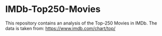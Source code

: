 # IMDb-Top250-Movies
This repository contains an analysis of the Top-250 Movies in IMDb. 
The data is taken from: https://www.imdb.com/chart/top/
